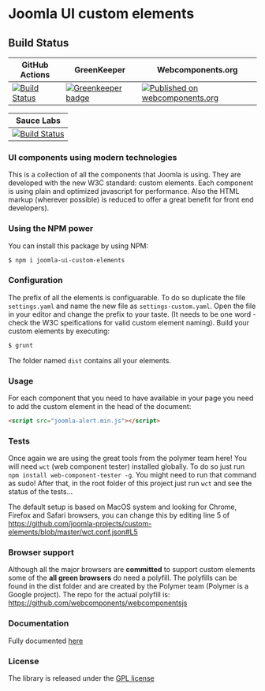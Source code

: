 # Joomla UI custom elements

Build Status
---------------------

| GitHub Actions  | GreenKeeper | Webcomponents.org |
| ------------- | ------------- | ------------- |
| [![Build Status](https://app.saucelabs.com/buildstatus/joomla)](https://app.saucelabs.com/u/joomla) | [![Greenkeeper badge](https://badges.greenkeeper.io/joomla-projects/custom-elements.svg)](https://greenkeeper.io/) | [![Published on webcomponents.org](https://img.shields.io/badge/webcomponents.org-published-blue.svg)](https://www.webcomponents.org/element/joomla-projects/custom-elements) |

| Sauce Labs |
| ------------- |
| [![Build Status](https://saucelabs.com/browser-matrix/joomla-custom-elements.svg)](https://saucelabs.com/beta/builds/ea93394ca1344c6aa388509849383c6e) |

### UI components using modern technologies

This is a collection of all the components that Joomla is using. They are developed with the new W3C standard: custom elements. Each component is using plain and optimized javascript for performance. Also the HTML markup (wherever possible) is reduced to offer a great benefit for front end developers).

### Using the NPM power

You can install this package by using NPM:
```bash
$ npm i joomla-ui-custom-elements
```

### Configuration

The prefix of all the elements is configuarable. To do so duplicate the file `settings.yaml` and name the new file as `settings-custom.yaml`. Open the file in your editor and change the prefix to your taste. (It needs to be one word - check the W3C speifications for valid custom element naming).
Build your custom elements by executing:
```bash
$ grunt
```
The folder named `dist` contains all your elements.

### Usage

For each component that you need to have available in your page you need to add the custom element in the head of the document:
```html
<script src="joomla-alert.min.js"></script>
```

### Tests

Once again we are using the great tools from the polymer team here!
You will need `wct` (web component tester) installed globally. To do so just run `npm install web-component-tester -g`.
You might need to run that command as sudo!
After that, in the root folder of this project just run `wct` and see the status of the tests...

The default setup is based on MacOS system and looking for Chrome, Firefox and Safari browsers, you can change this by editing line 5 of https://github.com/joomla-projects/custom-elements/blob/master/wct.conf.json#L5

### Browser support

Although all the major browsers are **committed** to support custom elements some of the **all green browsers** do need a polyfill. The polyfills can be found in the dist folder and are created by the Polymer team (Polymer is a Google project).
The repo for the actual polyfill is: https://github.com/webcomponents/webcomponentsjs

### Documentation
Fully documented [here](https://joomla-projects.github.io/custom-elements/)

### License

The library is released under the [GPL license](LICENSE)
